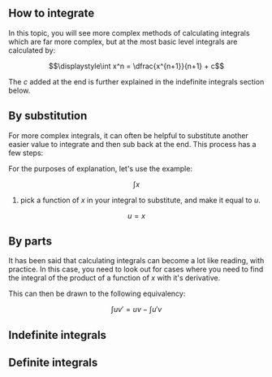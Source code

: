 ## How to integrate

In this topic, you will see more complex methods of calculating integrals which are far more complex, but at the most basic level integrals are calculated by:

$$\displaystyle\int x^n = \dfrac{x^{n+1}}{n+1} + c$$

The $c$ added at the end is further explained in the indefinite integrals section below.

## By substitution

For more complex integrals, it can often be helpful to substitute another easier value to integrate and then sub back at the end. This process has a few steps:

For the purposes of explanation, let's use the example:

$$\displaystyle\int x$$

1. pick a function of $x$ in your integral to substitute, and make it equal to $u$.

$$u = x$$

## By parts

It has been said that calculating integrals can become a lot like reading, with practice. In this case, you need to look out for cases where you need to find the integral of the product of a function of $x$ with it's derivative.

This can then be drawn to the following equivalency:

$$\displaystyle\int uv' = uv - \displaystyle\int u'v$$

## Indefinite integrals

## Definite integrals

<!-- ## Proper & inproper intrgrals -->
